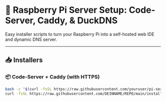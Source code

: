 # 🍓 Raspberry Pi Server Setup: Code-Server, Caddy, & DuckDNS

Easy installer scripts to turn your Raspberry Pi into a self-hosted web IDE and dynamic DNS server.

---

## 📥 Installers

### 📦 Code-Server + Caddy (with HTTPS)
```bash
bash -c "$(curl -fsSL https://raw.githubusercontent.com/youruser/pi-server-setup/main/install-code-server-caddy.sh)"
curl -fsSL https://raw.githubusercontent.com/DEINNAME/REPO/main/install-pi-server.sh | bash
